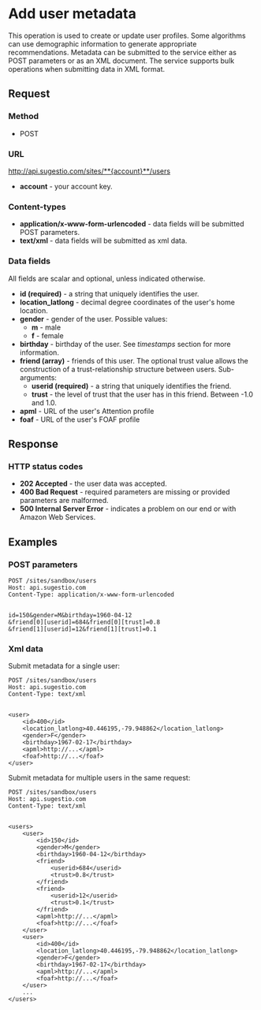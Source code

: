 # Add user metadata

This operation is used to create or update user profiles. Some algorithms can use demographic information to generate appropriate recommendations. Metadata can be submitted to the service either as POST parameters or as an XML document. The service supports bulk operations when submitting data in XML format.

## Request

### Method

* POST

### URL

http://api.sugestio.com/sites/**{account}**/users

* **account** - your account key.

### Content-types

* **application/x-www-form-urlencoded** - data fields will be submitted POST parameters.
* **text/xml** - data fields will be submitted as xml data. 

### Data fields

All fields are scalar and optional, unless indicated otherwise.

* **id (required)** - a string that uniquely identifies the user. 
* **location_latlong** - decimal degree coordinates of the user's home location.
* **gender** - gender of the user. Possible values:
	* **m** - male
	* **f** - female
* **birthday** - birthday of the user. See *timestamps* section for more information.
* **friend (array)** - friends of this user. The optional trust value allows the construction of a trust-relationship structure between users. Sub-arguments:
	* **userid (required)** - a string that uniquely identifies the friend.
	* **trust** - the level of trust that the user has in this friend. Between -1.0 and 1.0.
* **apml** - URL of the user's Attention profile
* **foaf** - URL of the user's FOAF profile

## Response

### HTTP status codes

* **202 Accepted** - the user data was accepted.
* **400 Bad Request** - required parameters are missing or provided parameters are malformed.
* **500 Internal Server Error** - indicates a problem on our end or with Amazon Web Services.

## Examples

### POST parameters

	POST /sites/sandbox/users
	Host: api.sugestio.com		
	Content-Type: application/x-www-form-urlencoded	


	id=150&gender=M&birthday=1960-04-12
	&friend[0][userid]=684&friend[0][trust]=0.8
	&friend[1][userid]=12&friend[1][trust]=0.1
	

### Xml data

Submit metadata for a single user:

	POST /sites/sandbox/users
	Host: api.sugestio.com		
	Content-Type: text/xml


	<user>
		<id>400</id>
		<location_latlong>40.446195,-79.948862</location_latlong>
		<gender>F</gender>
		<birthday>1967-02-17</birthday>			
		<apml>http://...</apml>
		<foaf>http://...</foaf>
	</user>

Submit metadata for multiple users in the same request:

	POST /sites/sandbox/users
	Host: api.sugestio.com		
	Content-Type: text/xml
	

	<users>
		<user>
			<id>150</id>
			<gender>M</gender>
			<birthday>1960-04-12</birthday>
			<friend>
				<userid>684</userid>
				<trust>0.8</trust>
			</friend>
			<friend>
				<userid>12</userid>
				<trust>0.1</trust>
			</friend>
			<apml>http://...</apml>
			<foaf>http://...</foaf>
		</user>
		<user>
			<id>400</id>
			<location_latlong>40.446195,-79.948862</location_latlong>
			<gender>F</gender>
			<birthday>1967-02-17</birthday>			
			<apml>http://...</apml>
			<foaf>http://...</foaf>
		</user>
		...
	</users>	